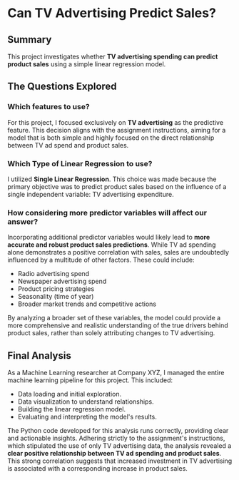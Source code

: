 # Can TV Advertising Predict Sales?

## Summary

This project investigates whether **TV advertising spending can predict product sales** using a simple linear regression model.

## The Questions Explored

### Which features to use?

For this project, I focused exclusively on **TV advertising** as the predictive feature. This decision aligns with the assignment instructions, aiming for a model that is both simple and highly focused on the direct relationship between TV ad spend and product sales.

### Which Type of Linear Regression to use?

I utilized **Single Linear Regression**. This choice was made because the primary objective was to predict product sales based on the influence of a single independent variable: TV advertising expenditure.

### How considering more predictor variables will affect our answer?

Incorporating additional predictor variables would likely lead to **more accurate and robust product sales predictions**. While TV ad spending alone demonstrates a positive correlation with sales, sales are undoubtedly influenced by a multitude of other factors. These could include:
* Radio advertising spend
* Newspaper advertising spend
* Product pricing strategies
* Seasonality (time of year)
* Broader market trends and competitive actions

By analyzing a broader set of these variables, the model could provide a more comprehensive and realistic understanding of the true drivers behind product sales, rather than solely attributing changes to TV advertising.

## Final Analysis

As a Machine Learning researcher at Company XYZ, I managed the entire machine learning pipeline for this project. This included:
* Data loading and initial exploration.
* Data visualization to understand relationships.
* Building the linear regression model.
* Evaluating and interpreting the model's results.

The Python code developed for this analysis runs correctly, providing clear and actionable insights. Adhering strictly to the assignment's instructions, which stipulated the use of only TV advertising data, the analysis revealed a **clear positive relationship between TV ad spending and product sales**. This strong correlation suggests that increased investment in TV advertising is associated with a corresponding increase in product sales.
